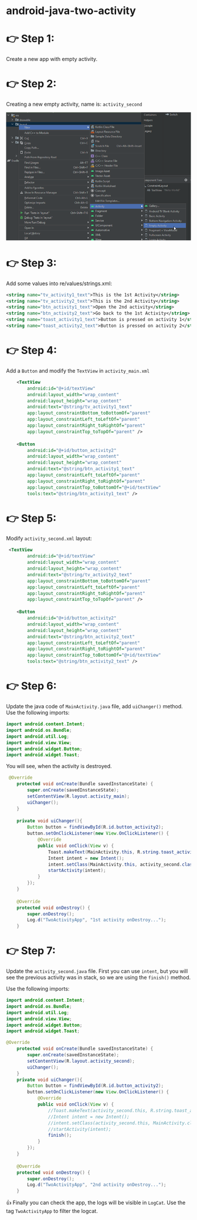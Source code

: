 # android-java-two-activity

# 👉 Step 1:
Create a new app with empty activity.

# 👉 Step 2:
Creating a new empty activity, name is: `activity_second`

![pic](assets/new_activity.png)

# 👉 Step 3:
Add some values into re/values/strings.xml:
```XML
<string name="tv_activity1_text">This is the 1st Activity</string>
<string name="tv_activity2_text">This is the 2nd Activity</string>
<string name="btn_activity1_text">Open the 2nd activity</string>
<string name="btn_activity2_text">Go back to the 1st Activity</string>
<string name="toast_activity1_text">Button is pressed on activity 1</string>
<string name="toast_activity2_text">Button is pressed on activity 2</string>
```

# 👉 Step 4:
Add a `Button` and modify the `TextView` in `activity_main.xml`
```XML
    <TextView
        android:id="@+id/textView"
        android:layout_width="wrap_content"
        android:layout_height="wrap_content"
        android:text="@string/tv_activity1_text"
        app:layout_constraintBottom_toBottomOf="parent"
        app:layout_constraintLeft_toLeftOf="parent"
        app:layout_constraintRight_toRightOf="parent"
        app:layout_constraintTop_toTopOf="parent" />

    <Button
        android:id="@+id/button_activity2"
        android:layout_width="wrap_content"
        android:layout_height="wrap_content"
        android:text="@string/btn_activity1_text"
        app:layout_constraintLeft_toLeftOf="parent"
        app:layout_constraintRight_toRightOf="parent"
        app:layout_constraintTop_toBottomOf="@+id/textView"
        tools:text="@string/btn_activity1_text" />
```

# 👉 Step 5:
Modify `activity_second.xml` layout:
```XML
 <TextView
        android:id="@+id/textView"
        android:layout_width="wrap_content"
        android:layout_height="wrap_content"
        android:text="@string/tv_activity2_text"
        app:layout_constraintBottom_toBottomOf="parent"
        app:layout_constraintLeft_toLeftOf="parent"
        app:layout_constraintRight_toRightOf="parent"
        app:layout_constraintTop_toTopOf="parent" />

    <Button
        android:id="@+id/button_activity2"
        android:layout_width="wrap_content"
        android:layout_height="wrap_content"
        android:text="@string/btn_activity2_text"
        app:layout_constraintLeft_toLeftOf="parent"
        app:layout_constraintRight_toRightOf="parent"
        app:layout_constraintTop_toBottomOf="@+id/textView"
        tools:text="@string/btn_activity2_text" />
```

# 👉 Step 6:
Update the java code of `MainActivity.java` file, add `uiChanger()` method.
Use the following imports:

```Java
import android.content.Intent;
import android.os.Bundle;
import android.util.Log;
import android.view.View;
import android.widget.Button;
import android.widget.Toast;
```
You will see, when the activity is destroyed.
```Java
 @Override
    protected void onCreate(Bundle savedInstanceState) {
        super.onCreate(savedInstanceState);
        setContentView(R.layout.activity_main);
        uiChanger();
    }

    private void uiChanger(){
        Button button = findViewById(R.id.button_activity2);
        button.setOnClickListener(new View.OnClickListener() {
            @Override
            public void onClick(View v) {
                Toast.makeText(MainActivity.this, R.string.toast_activity1_text, Toast.LENGTH_LONG).show();
                Intent intent = new Intent();
                intent.setClass(MainActivity.this, activity_second.class);
                startActivity(intent);
            }
        });
    }

    @Override
    protected void onDestroy() {
        super.onDestroy();
        Log.d("TwoActivityApp", "1st activity onDestroy...");
    }
```

# 👉 Step 7:
Update the `activity_second.java` file. First you can use `intent`, but you will see the previous activity was in stack, so we are using the `finish()` method.

Use the following imports:

```Java
import android.content.Intent;
import android.os.Bundle;
import android.util.Log;
import android.view.View;
import android.widget.Button;
import android.widget.Toast;
```

```Java
@Override
    protected void onCreate(Bundle savedInstanceState) {
        super.onCreate(savedInstanceState);
        setContentView(R.layout.activity_second);
        uiChanger();
    }
    private void uiChanger(){
        Button button = findViewById(R.id.button_activity2);
        button.setOnClickListener(new View.OnClickListener() {
            @Override
            public void onClick(View v) {
                //Toast.makeText(activity_second.this, R.string.toast_activity2_text, Toast.LENGTH_LONG).show();
                //Intent intent = new Intent();
                //intent.setClass(activity_second.this, MainActivity.class);
                //startActivity(intent);
                finish();
            }
        });
    }

    @Override
    protected void onDestroy() {
        super.onDestroy();
        Log.d("TwoActivityApp", "2nd activity onDestroy...");
    }
```

👍 Finally you can check the app, the logs will be visible in `LogCat`. Use the tag `TwoActivityApp` to filter the logcat.